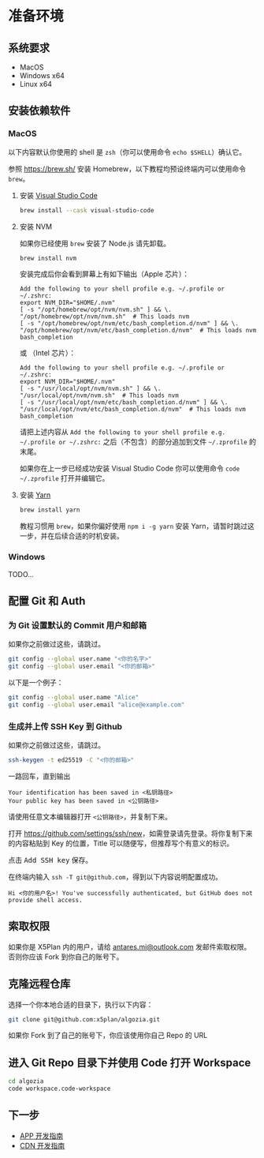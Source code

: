 # 准备环境

## 系统要求

- MacOS
- Windows x64
- Linux x64

## 安装依赖软件

### MacOS

以下内容默认你使用的 shell 是 `zsh`（你可以使用命令 `echo $SHELL`）确认它。

参照 <https://brew.sh/> 安装 Homebrew，以下教程均预设终端内可以使用命令 `brew`。

1. 安装 [Visual Studio Code](https://code.visualstudio.com/)

   ```sh
   brew install --cask visual-studio-code
   ```

2. 安装 NVM

   如果你已经使用 `brew` 安装了 Node.js 请先卸载。

   ```sh
   brew install nvm
   ```

   安装完成后你会看到屏幕上有如下输出（Apple 芯片）：

   ```
   Add the following to your shell profile e.g. ~/.profile or ~/.zshrc:
   export NVM_DIR="$HOME/.nvm"
   [ -s "/opt/homebrew/opt/nvm/nvm.sh" ] && \. "/opt/homebrew/opt/nvm/nvm.sh"  # This loads nvm
   [ -s "/opt/homebrew/opt/nvm/etc/bash_completion.d/nvm" ] && \. "/opt/homebrew/opt/nvm/etc/bash_completion.d/nvm"  # This loads nvm bash_completion
   ```

   或 （Intel 芯片）：

   ```
   Add the following to your shell profile e.g. ~/.profile or ~/.zshrc:
   export NVM_DIR="$HOME/.nvm"
   [ -s "/usr/local/opt/nvm/nvm.sh" ] && \. "/usr/local/opt/nvm/nvm.sh"  # This loads nvm
   [ -s "/usr/local/opt/nvm/etc/bash_completion.d/nvm" ] && \. "/usr/local/opt/nvm/etc/bash_completion.d/nvm"  # This loads nvm bash_completion
   ```

   请把上述内容从 `Add the following to your shell profile e.g. ~/.profile or ~/.zshrc:` 之后（不包含）的部分追加到文件 `~/.zprofile` 的末尾。

   如果你在上一步已经成功安装 Visual Studio Code 你可以使用命令 `code ~/.zprofile` 打开并编辑它。

3. 安装 [Yarn](https://yarnpkg.com/)

   ```sh
   brew install yarn
   ```

   教程习惯用 `brew`，如果你偏好使用 `npm i -g yarn` 安装 Yarn，请暂时跳过这一步，并在后续合适的时机安装。

### Windows

TODO...

## 配置 Git 和 Auth

### 为 Git 设置默认的 Commit 用户和邮箱

如果你之前做过这些，请跳过。

```sh
git config --global user.name "<你的名字>"
git config --global user.email "<你的邮箱>"
```

以下是一个例子：

```sh
git config --global user.name "Alice"
git config --global user.email "alice@example.com"
```

### 生成并上传 SSH Key 到 Github

如果你之前做过这些，请跳过。

```sh
ssh-keygen -t ed25519 -C "<你的邮箱>"
```

一路回车，直到输出

```
Your identification has been saved in <私钥路径>
Your public key has been saved in <公钥路径>
```

请使用任意文本编辑器打开 `<公钥路径>`，并复制下来。

打开 <https://github.com/settings/ssh/new>，如需登录请先登录。将你复制下来的内容粘贴到 Key 的位置，Title 可以随便写，但推荐写个有意义的标识。

点击 <kbd>Add SSH key</kbd> 保存。

在终端内输入 `ssh -T git@github.com`，得到以下内容说明配置成功。

```
Hi <你的用户名>! You've successfully authenticated, but GitHub does not provide shell access.
```

## 索取权限

如果你是 X5Plan 内的用户，请给 [antares.mi@outlook.com](mailto:antares.mi@outlook.com) 发邮件索取权限。否则你应该 Fork 到你自己的账号下。

## 克隆远程仓库

选择一个你本地合适的目录下，执行以下内容：

```sh
git clone git@github.com:x5plan/algozia.git
```

如果你 Fork 到了自己的账号下，你应该使用你自己 Repo 的 URL

## 进入 Git Repo 目录下并使用 Code 打开 Workspace

```sh
cd algozia
code workspace.code-workspace
```

## 下一步

- [APP 开发指南](./dev-app.md)
- [CDN 开发指南](./dev-cdn.md)
